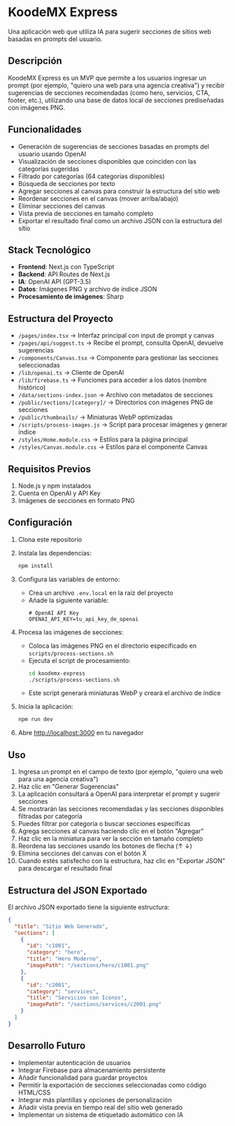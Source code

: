 # KoodeMX Express

Una aplicación web que utiliza IA para sugerir secciones de sitios web basadas en prompts del usuario.

## Descripción

KoodeMX Express es un MVP que permite a los usuarios ingresar un prompt (por ejemplo, "quiero una web para una agencia creativa") y recibir sugerencias de secciones recomendadas (como hero, servicios, CTA, footer, etc.), utilizando una base de datos local de secciones prediseñadas con imágenes PNG.

## Funcionalidades

- Generación de sugerencias de secciones basadas en prompts del usuario usando OpenAI
- Visualización de secciones disponibles que coinciden con las categorías sugeridas
- Filtrado por categorías (64 categorías disponibles)
- Búsqueda de secciones por texto
- Agregar secciones al canvas para construir la estructura del sitio web
- Reordenar secciones en el canvas (mover arriba/abajo)
- Eliminar secciones del canvas
- Vista previa de secciones en tamaño completo
- Exportar el resultado final como un archivo JSON con la estructura del sitio

## Stack Tecnológico

- **Frontend**: Next.js con TypeScript
- **Backend**: API Routes de Next.js
- **IA**: OpenAI API (GPT-3.5)
- **Datos**: Imágenes PNG y archivo de índice JSON
- **Procesamiento de imágenes**: Sharp

## Estructura del Proyecto

- `/pages/index.tsx` → Interfaz principal con input de prompt y canvas
- `/pages/api/suggest.ts` → Recibe el prompt, consulta OpenAI, devuelve sugerencias
- `/components/Canvas.tsx` → Componente para gestionar las secciones seleccionadas
- `/lib/openai.ts` → Cliente de OpenAI
- `/lib/firebase.ts` → Funciones para acceder a los datos (nombre histórico)
- `/data/sections-index.json` → Archivo con metadatos de secciones
- `/public/sections/[category]/` → Directorios con imágenes PNG de secciones
- `/public/thumbnails/` → Miniaturas WebP optimizadas
- `/scripts/process-images.js` → Script para procesar imágenes y generar índice
- `/styles/Home.module.css` → Estilos para la página principal
- `/styles/Canvas.module.css` → Estilos para el componente Canvas

## Requisitos Previos

1. Node.js y npm instalados
2. Cuenta en OpenAI y API Key
3. Imágenes de secciones en formato PNG

## Configuración

1. Clona este repositorio
2. Instala las dependencias:
   ```bash
   npm install
   ```
3. Configura las variables de entorno:
   - Crea un archivo `.env.local` en la raíz del proyecto
   - Añade la siguiente variable:
     ```
     # OpenAI API Key
     OPENAI_API_KEY=tu_api_key_de_openai
     ```

4. Procesa las imágenes de secciones:
   - Coloca las imágenes PNG en el directorio especificado en `scripts/process-sections.sh`
   - Ejecuta el script de procesamiento:
     ```bash
     cd koodemx-express
     ./scripts/process-sections.sh
     ```
   - Este script generará miniaturas WebP y creará el archivo de índice

5. Inicia la aplicación:
   ```bash
   npm run dev
   ```

6. Abre [http://localhost:3000](http://localhost:3000) en tu navegador

## Uso

1. Ingresa un prompt en el campo de texto (por ejemplo, "quiero una web para una agencia creativa")
2. Haz clic en "Generar Sugerencias"
3. La aplicación consultará a OpenAI para interpretar el prompt y sugerir secciones
4. Se mostrarán las secciones recomendadas y las secciones disponibles filtradas por categoría
5. Puedes filtrar por categoría o buscar secciones específicas
6. Agrega secciones al canvas haciendo clic en el botón "Agregar"
7. Haz clic en la miniatura para ver la sección en tamaño completo
8. Reordena las secciones usando los botones de flecha (↑ ↓)
9. Elimina secciones del canvas con el botón X
10. Cuando estés satisfecho con la estructura, haz clic en "Exportar JSON" para descargar el resultado final

## Estructura del JSON Exportado

El archivo JSON exportado tiene la siguiente estructura:

```json
{
  "title": "Sitio Web Generado",
  "sections": [
    {
      "id": "c1001",
      "category": "hero",
      "title": "Hero Moderno",
      "imagePath": "/sections/hero/c1001.png"
    },
    {
      "id": "c2001",
      "category": "services",
      "title": "Servicios con Iconos",
      "imagePath": "/sections/services/c2001.png"
    }
  ]
}
```

## Desarrollo Futuro

- Implementar autenticación de usuarios
- Integrar Firebase para almacenamiento persistente
- Añadir funcionalidad para guardar proyectos
- Permitir la exportación de secciones seleccionadas como código HTML/CSS
- Integrar más plantillas y opciones de personalización
- Añadir vista previa en tiempo real del sitio web generado
- Implementar un sistema de etiquetado automático con IA

